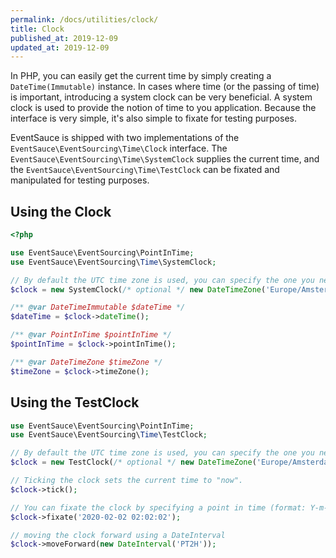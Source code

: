 ```yaml
---
permalink: /docs/utilities/clock/
title: Clock
published_at: 2019-12-09
updated_at: 2019-12-09
---
```


In PHP, you can easily get the current time by simply creating a `DateTime(Immutable)`
instance. In cases where time (or the passing of time) is important, introducing a
system clock can be very beneficial. A system clock is used to provide the notion
of time to you application. Because the interface is very simple, it's also simple
to fixate for testing purposes.

EventSauce is shipped with two implementations of the `EventSauce\EventSourcing\Time\Clock`
interface. The `EventSauce\EventSourcing\Time\SystemClock` supplies the current time,
and the `EventSauce\EventSourcing\Time\TestClock` can be fixated and manipulated for
testing purposes.

## Using the Clock

```php
<?php

use EventSauce\EventSourcing\PointInTime;
use EventSauce\EventSourcing\Time\SystemClock;

// By default the UTC time zone is used, you can specify the one you need.
$clock = new SystemClock(/* optional */ new DateTimeZone('Europe/Amsterdam'));

/** @var DateTimeImmutable $dateTime */
$dateTime = $clock->dateTime();

/** @var PointInTime $pointInTime */
$pointInTime = $clock->pointInTime();

/** @var DateTimeZone $timeZone */
$timeZone = $clock->timeZone();
```

## Using the TestClock

```php
use EventSauce\EventSourcing\PointInTime;
use EventSauce\EventSourcing\Time\TestClock;

// By default the UTC time zone is used, you can specify the one you need.
$clock = new TestClock(/* optional */ new DateTimeZone('Europe/Amsterdam'));

// Ticking the clock sets the current time to "now".
$clock->tick();

// You can fixate the clock by specifying a point in time (format: Y-m-d H:i:s.u).
$clock->fixate('2020-02-02 02:02:02');

// moving the clock forward using a DateInterval
$clock->moveForward(new DateInterval('PT2H'));
```
